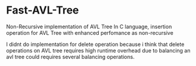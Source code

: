 # Fast-AVL-Tree
Non-Recursive implementation of AVL Tree
In C language, insertion operation for AVL Tree with enhanced perfomance as non-recursive

I didnt do implementation for delete operation because i think that delete operations on AVL tree requires high runtime overhead due to balancing an avl tree could requires several balancing operations.
